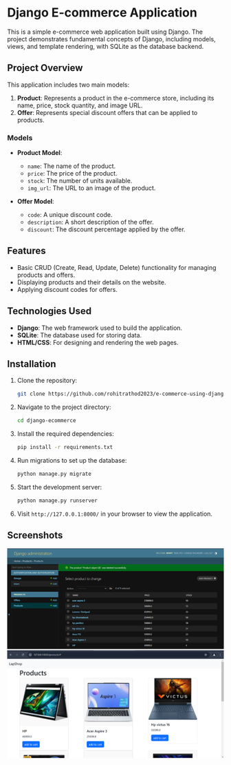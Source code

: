 # Django E-commerce Application

This is a simple e-commerce web application built using Django. The project demonstrates fundamental concepts of Django, including models, views, and template rendering, with SQLite as the database backend.

## Project Overview

This application includes two main models:

1. **Product**: Represents a product in the e-commerce store, including its name, price, stock quantity, and image URL.
2. **Offer**: Represents special discount offers that can be applied to products.

### Models

- **Product Model**:
    - `name`: The name of the product.
    - `price`: The price of the product.
    - `stock`: The number of units available.
    - `img_url`: The URL to an image of the product.

- **Offer Model**:
    - `code`: A unique discount code.
    - `description`: A short description of the offer.
    - `discount`: The discount percentage applied by the offer.

## Features

- Basic CRUD (Create, Read, Update, Delete) functionality for managing products and offers.
- Displaying products and their details on the website.
- Applying discount codes for offers.

## Technologies Used

- **Django**: The web framework used to build the application.
- **SQLite**: The database used for storing data.
- **HTML/CSS**: For designing and rendering the web pages.
  
## Installation

1. Clone the repository:
    ```bash
    git clone https://github.com/rohitrathod2023/e-commerce-using-django.git
    ```
   
2. Navigate to the project directory:
    ```bash
    cd django-ecommerce
    ```

3. Install the required dependencies:
    ```bash
    pip install -r requirements.txt
    ```

4. Run migrations to set up the database:
    ```bash
    python manage.py migrate
    ```

5. Start the development server:
    ```bash
    python manage.py runserver
    ```

6. Visit `http://127.0.0.1:8000/` in your browser to view the application.

## Screenshots
![index page Screenshot](img1.png)
![database Screenshot](img2.png)

